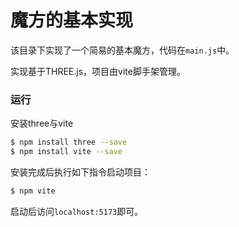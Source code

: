 # 魔方的基本实现

该目录下实现了一个简易的基本魔方，代码在`main.js`中。

实现基于THREE.js，项目由vite脚手架管理。

### 运行

安装three与vite

```bash
$ npm install three --save
$ npm install vite --save
```

安装完成后执行如下指令启动项目：

```bash
$ npm vite
```

启动后访问`localhost:5173`即可。